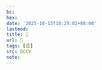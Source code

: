 ```yaml
---
bc:
hex:
date: '2025-10-13T10:29:02+08:00'
lastmod:
title: 􂀄
url: 􂀄
tags: [逕]
src: DCCV
note:
---
```

